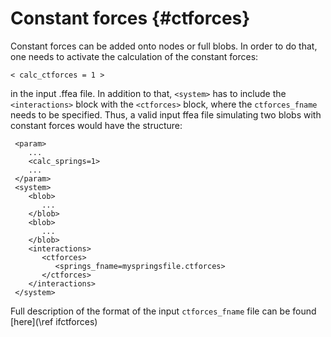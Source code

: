 
Constant forces {#ctforces}
===========================

Constant forces can be added onto nodes or full blobs. In order to do that,
 one needs to activate the calculation of the constant forces:

    < calc_ctforces = 1 >

in the input .ffea file. In addition to that, ` <system> ` has to include 
 the ` <interactions> ` block with the ` <ctforces> ` block, where the 
 ` ctforces_fname ` needs to be specified. Thus, a valid input ffea file 
 simulating two blobs with constant forces would have the structure:

     <param>
        ...
        <calc_springs=1>
        ...
     </param>
     <system>
        <blob>
           ...
        </blob>
        <blob>
           ...
        </blob>
        <interactions>
           <ctforces>
              <springs_fname=myspringsfile.ctforces>
           </ctforces>
        </interactions>
     </system>

Full description of the format of the input ` ctforces_fname ` file can be found 
 [here](\ref ifctforces)



